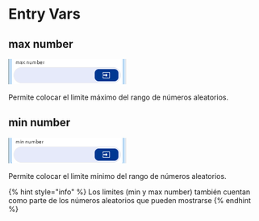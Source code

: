 # Entry Vars

## max number

![](../../../../.gitbook/assets/image%20%28456%29.png)

Permite colocar el limite máximo del rango de números aleatorios.

## min number

![](../../../../.gitbook/assets/image%20%28465%29.png)

Permite colocar el limite mínimo del rango de números aleatorios.

{% hint style="info" %}
Los limites \(min y max number\) también cuentan como parte de los números aleatorios que pueden mostrarse
{% endhint %}

